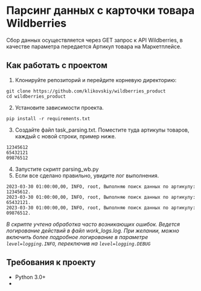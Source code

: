 # Парсинг данных с карточки товара Wildberries

Сбор данных осуществляется через GET запрос к API Wildberries, в качестве параметра передается Артикул товара на Маркетплейсе.

## Как работать с проектом
         
1. Клонируйте репозиторий и перейдите корневую директорию:
```      
git clone https://github.com/klikovskiy/wildberries_product
cd wildberries_product
```    
2. Установите зависимости проекта.
```      
pip install -r requirements.txt
```   
3. Создайте файл task_parsing.txt. Поместите туда артикулы товаров, каждый с новой строки, пример ниже.
```
12345612
65432121
09876512
```
4. Запустите скрипт parsing_wb.py
5. Если все сделано правильно, увидите лог выполнения.
```
2023-03-30 01:00:00,00, INFO, root, Выполняю поиск данных по артикулу: 12345612.
2023-03-30 01:00:00,00, INFO, root, Выполняю поиск данных по артикулу: 65432121.
2023-03-30 01:00:00,00, INFO, root, Выполняю поиск данных по артикулу: 09876512.
```

_В скрипте учтена обработка часто возникающих ошибок. 
Ведется логирование действий в файл work_logs.log.
При желании, можно включить более подробное логирование 
в параметре ```level=logging.INFO```, переключив на ```level=logging.DEBUG```_

## Требования к проекту
- Python 3.0+
- 
